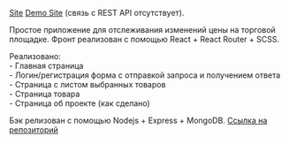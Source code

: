 [Site](http://gettheprice.ru)
[Demo Site](https://getthepricefront.web.app) (связь c REST API отсутствует).

Простое приложение для отслеживания изменений цены на торговой площадке. 
Фронт реализован с помощью React + React Router + SCSS.

Реализовано:  
    - Главная страница\
    - Логин/регистрация форма с отправкой запроса и получением ответа\
    - Страница с листом выбранных товаров\
    - Страница товара\
    - Страница об проекте (как сделано)


Бэк релизован с помощью Nodejs + Express + MongoDB. [Ссылка на репозиторий](https://github.com/firstagon/get-the-price-node)
